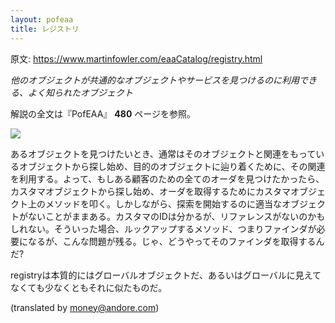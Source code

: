 ```yaml
---
layout: pofeaa
title: レジストリ
---
```


原文: <https://www.martinfowler.com/eaaCatalog/registry.html>

*他のオブジェクトが共通的なオブジェクトやサービスを見つけるのに利用できる、よく知られたオブジェクト*

解説の全文は『PofEAA』 **480** ページを参照。

![](https://www.martinfowler.com/eaaCatalog/registrySketch.gif)

あるオブジェクトを見つけたいとき、通常はそのオブジェクトと関連をもっているオブジェクトから探し始め、目的のオブジェクトに辿り着くために、その関連を利用する。よって、もしある顧客のための全てのオーダを見つけたかったら、カスタマオブジェクトから探し始め、オーダを取得するためにカスタマオブジェクト上のメソッドを叩く。しかしながら、探索を開始するのに適当なオブジェクトがないことがままある。カスタマのIDは分かるが、リファレンスがないのかもしれない。そういった場合、ルックアップするメソッド、つまりファインダが必要になるが、こんな問題が残る。じゃ、どうやってそのファインダを取得するんだ?

registryは本質的にはグローバルオブジェクトだ、あるいはグローバルに見えてなくても少なくともそれに似たものだ。

(translated by money@andore.com)
